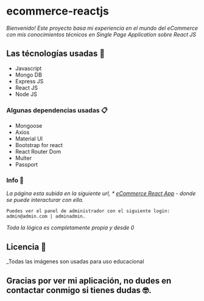 # ecommerce-reactjs

_Bienvenido! Este proyecto basa mi experiencia en el mundo del eCommerce con mis conocimientos técnicos en Single Page Application sobre React JS_

## Las técnologías usadas 🚀
* Javascript
* Mongo DB
* Express JS
* React JS
* Node JS

### Algunas dependencias usadas 📋
* Mongoose
* Axios
* Material UI
* Bootstrap for react
* React Router Dom
* Multer
* Passport

### Info 🔧

_La página esta subida en la siguiente url, * [eCommerce React App](https://relakso-reactjs-app.herokuapp.com/) - 
donde se puede interacturar con ella._ 

```
Puedes ver el panel de administrador con el siguiente login: admin@admin.com | adminadmin.
```

_Toda la lógica es completamente propia y desde 0_


## Licencia 📄

_Todas las imágenes son usadas para uso educacional

## Gracias por ver mi aplicación, no dudes en contactar conmigo si tienes dudas 🤓.

